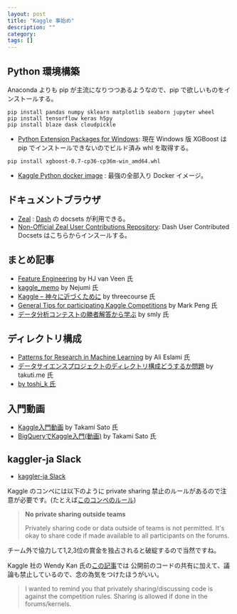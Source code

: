 ```yaml
---
layout: post
title: "Kaggle 事始め"
description: ""
category: 
tags: []
---
```


## Python 環境構築

Anaconda よりも pip が主流になりつつあるようなので、pip で欲しいものをインストールする。

~~~
pip install pandas numpy sklearn matplotlib seaborn jupyter wheel
pip install tensorflow keras h5py
pip install blaze dask cloudpickle
~~~

* [Python Extension Packages for Windows](https://www.lfd.uci.edu/~gohlke/pythonlibs/):
現在 Windows 版 XGBoost は pip でインストールできないのでビルド済み whl を取得する。

~~~
pip install xgboost-0.7-cp36-cp36m-win_amd64.whl
~~~

* [Kaggle Python docker image](https://github.com/Kaggle/docker-python) : 最強の全部入り Docker イメージ。

## ドキュメントブラウザ

* [Zeal](https://zealdocs.org/) : [Dash](https://kapeli.com/dash) の docsets が利用できる。
* [Non-Official Zeal User Contributions Repository](https://zealusercontributions.herokuapp.com/):
Dash User Contributed Docsets はこちらからインスールする。


## まとめ記事

* [Feature Engineering](https://www.slideshare.net/HJvanVeen/feature-engineering-72376750) by HJ van Veen 氏
* [kaggle_memo](https://github.com/nejumi/kaggle_memo) by Nejumi 氏
* [Kaggle – 神々に近づくために](http://threeprogramming.lolipop.jp/blog/?p=921) by threecourse 氏
* [General Tips for participating Kaggle Competitions](https://www.slideshare.net/markpeng/general-tips-for-participating-kaggle-competitions) by Mark Peng 氏
* [データ分析コンテストの勝者解答から学ぶ](https://speakerdeck.com/smly/detafen-xi-kontesutofalse-sheng-zhe-jie-da-karaxue-bu) by smly 氏


## ディレクトリ構成

* [Patterns for Research in Machine Learning](http://arkitus.com/patterns-for-research-in-machine-learning/) by Ali Eslami 氏
* [データサイエンスプロジェクトのディレクトリ構成どうするか問題](https://takuti.me/note/data-science-project-structure/) by takuti.me 氏
* [by toshi_k 氏](https://twitter.com/toshi_k_datasci/status/885121730368294913)

## 入門動画

* [Kaggle入門動画](http://yutori-datascience.hatenablog.com/entry/2017/10/24/215647) by Takami Sato 氏
* [BigQueryでKaggle入門(動画)](https://www.youtube.com/playlist?list=PLkBjLQIGEjJl0UNGLFBZ309WmLuY9sq77) by Takami Sato 氏

## kaggler-ja Slack

* [kaggler-ja Slack](http://yutori-datascience.hatenablog.com/entry/2017/08/23/143146)

Kaggle のコンペには以下のように private sharing 禁止のルールがあるので注意が必要です。(たとえば[このコンペのルール](https://www.kaggle.com/c/titanic/rules))

> **No private sharing outside teams**
>
> Privately sharing code or data outside of teams is not permitted. It's okay to share code if made available to all participants on the forums.

チーム外で協力して1,2,3位の賞金を独占されると破綻するので当然ですね。

Kaggle 社の Wendy Kan 氏の[この記事](https://www.kaggle.com/c/planet-understanding-the-amazon-from-space/discussion/34613)では
公開前のコードの共有に加えて、議論も禁止しているので、念の為気をつけたほうがいい。

> I wanted to remind you that privately sharing/discussing code is against the competition rules. Sharing is allowed if done in the forums/kernels.
